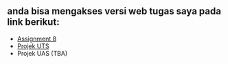 
## anda bisa mengakses versi web tugas saya pada link berikut:

- [Assignment 8](https://alifadwitiyap.github.io/VisualDataProject/assignmentTopic8/)
- [Projek UTS](https://alifadwitiyap.github.io/VisualDataProject/UTS/)
- Projek UAS (TBA)
